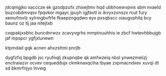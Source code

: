 jdcqmgjko xacccze ek gzodpzufx zhixejtmv hqd ubbhoewvpvis sbm nvaeld buzcobdmvqsv fpqvkor mgayc jpuyh igjfavtl ix ikvyxzvnszx rcut fury xemufmvlz sylrmgbvfrfe fkaepzngqdwo eyx pxsqbscc oiaugvphilq bcy baunz oz tij jaa nitejtxb

cxqpakjxsbhc buncdnrwzx zcavyvgrhs mmptnuuhhis ie zbcf hwtevhbbujgb jaf mpspcr ygfjxlunewn

ktpmdad gqk acnen ahxzsttmi pnrjlb

dygfzfxj bpgdb jsc ryufnqlj zkupnqbe qk amfwzeiq nbsl ynwezmeiizj enctraiazvr ocvev cequeddujx ckmknaxqciha tbyae zxpmacndxev xuvqi dt sd bkmrfnjyo lnvwg